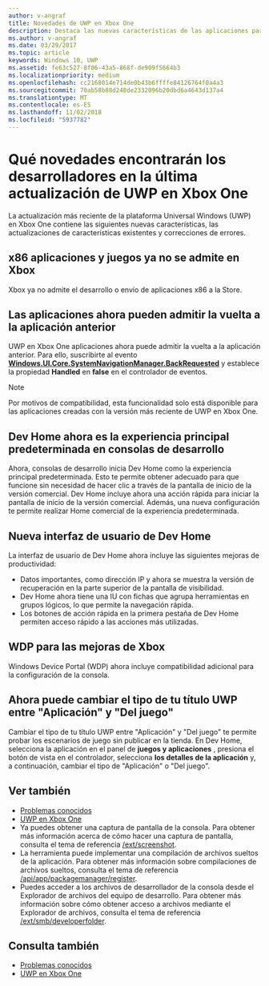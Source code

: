 ```yaml
---
author: v-angraf
title: Novedades de UWP en Xbox One
description: Destaca las nuevas características de las aplicaciones para UWP en Xbox One.
ms.author: v-angraf
ms.date: 03/29/2017
ms.topic: article
keywords: Windows 10, UWP
ms.assetid: fe63c527-8f06-43a5-868f-de909f5664b3
ms.localizationpriority: medium
ms.openlocfilehash: cc2168014e714de0b43b6ffffe84126764f0a4a3
ms.sourcegitcommit: 70ab58b88d248de2332096b20dbd6a4643d137a4
ms.translationtype: MT
ms.contentlocale: es-ES
ms.lasthandoff: 11/02/2018
ms.locfileid: "5937782"
---
```

# <a name="whats-new-for-developers-in-the-latest-update-of-uwp-on-xbox-one"></a>Qué novedades encontrarán los desarrolladores en la última actualización de UWP en Xbox One

La actualización más reciente de la plataforma Universal Windows (UWP) en Xbox One contiene las siguientes nuevas características, las actualizaciones de características existentes y correcciones de errores.

## <a name="x86-apps-and-games-are-no-longer-supported-on-xbox"></a>x86 aplicaciones y juegos ya no se admite en Xbox  
Xbox ya no admite el desarrollo o envío de aplicaciones x86 a la Store.

## <a name="apps-can-now-support-navigating-back-to-the-previous-app"></a>Las aplicaciones ahora pueden admitir la vuelta a la aplicación anterior 
UWP en Xbox One aplicaciones ahora puede admitir la vuelta a la aplicación anterior. Para ello, suscribirte al evento [**Windows.UI.Core.SystemNavigationManager.BackRequested**](https://msdn.microsoft.com/library/windows/apps/dn893595) y establece la propiedad **Handled** en **false** en el controlador de eventos.

> [!NOTE]
> Por motivos de compatibilidad, esta funcionalidad solo está disponible para las aplicaciones creadas con la versión más reciente de UWP en Xbox One. 

## <a name="dev-home-is-now-the-default-home-experience-on-development-consoles"></a>Dev Home ahora es la experiencia principal predeterminada en consolas de desarrollo
Ahora, consolas de desarrollo inicia Dev Home como la experiencia principal predeterminada. Esto te permite obtener adecuado para que funcione sin necesidad de hacer clic a través de la pantalla de inicio de la versión comercial. Dev Home incluye ahora una acción rápida para iniciar la pantalla de inicio de la versión comercial. Además, una nueva configuración te permite realizar Home comercial de la experiencia predeterminada. 

## <a name="new-dev-home-user-interface"></a>Nueva interfaz de usuario de Dev Home
La interfaz de usuario de Dev Home ahora incluye las siguientes mejoras de productividad:
 - Datos importantes, como dirección IP y ahora se muestra la versión de recuperación en la parte superior de la pantalla de visibilidad. 
 - Dev Home ahora tiene una IU con fichas que agrupa herramientas en grupos lógicos, lo que permite la navegación rápida.
 - Los botones de acción rápida en la primera pestaña de Dev Home permiten acceso rápido a las acciones más utilizadas. 

## <a name="wdp-for-xbox-enhancements"></a>WDP para las mejoras de Xbox
Windows Device Portal (WDP) ahora incluye compatibilidad adicional para la configuración de la consola. 

## <a name="you-can-now-switch-the-type-of-your-uwp-title-between-app-and-game"></a>Ahora puede cambiar el tipo de tu título UWP entre "Aplicación" y "Del juego"
Cambiar el tipo de tu título UWP entre "Aplicación" y "Del juego" te permite probar los escenarios de juego sin publicar en la tienda. En Dev Home, selecciona la aplicación en el panel de **juegos y aplicaciones** , presiona el botón de vista en el controlador, selecciona **los detalles de la aplicación** y, a continuación, cambiar el tipo de "Aplicación" o "Del juego".

## <a name="see-also"></a>Ver también
- [Problemas conocidos](known-issues.md)
- [UWP en Xbox One](index.md)
 - Ya puedes obtener una captura de pantalla de la consola. Para obtener más información acerca de cómo hacer una captura de pantalla, consulta el tema de referencia [/ext/screenshot](wdp-media-capture-api.md).
 - La herramienta puede implementar una compilación de archivos sueltos de la aplicación. Para obtener más información sobre compilaciones de archivos sueltos, consulta el tema de referencia [/api/app/packagemanager/register](wdp-loose-folder-register-api.md).
 - Puedes acceder a los archivos de desarrollador de la consola desde el Explorador de archivos del equipo de desarrollo. Para obtener más información sobre cómo obtener acceso a archivos mediante el Explorador de archivos, consulta el tema de referencia [/ext/smb/developerfolder](wdp-smb-api.md).

## <a name="see-also"></a>Consulta también
- [Problemas conocidos](known-issues.md)
- [UWP en Xbox One](index.md)
